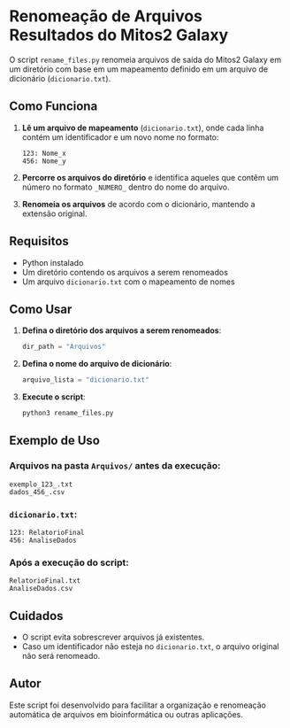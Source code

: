 # Renomeação de Arquivos Resultados do Mitos2 Galaxy

O script `rename_files.py` renomeia arquivos de saída do Mitos2 Galaxy em um diretório com base em um mapeamento definido em um arquivo de dicionário (`dicionario.txt`).

## Como Funciona

1. **Lê um arquivo de mapeamento** (`dicionario.txt`), onde cada linha contém um identificador e um novo nome no formato:
   ```
   123: Nome_x
   456: Nome_y
   ```

2. **Percorre os arquivos do diretório** e identifica aqueles que contêm um número no formato `_NUMERO_` dentro do nome do arquivo.

3. **Renomeia os arquivos** de acordo com o dicionário, mantendo a extensão original.

## Requisitos

- Python instalado
- Um diretório contendo os arquivos a serem renomeados
- Um arquivo `dicionario.txt` com o mapeamento de nomes

## Como Usar

1. **Defina o diretório dos arquivos a serem renomeados**:
   ```python
   dir_path = "Arquivos"
   ```

2. **Defina o nome do arquivo de dicionário**:
   ```python
   arquivo_lista = "dicionario.txt"
   ```

3. **Execute o script**:
   ```sh
   python3 rename_files.py
   ```

## Exemplo de Uso

### Arquivos na pasta `Arquivos/` antes da execução:
```
exemplo_123_.txt
dados_456_.csv
```

### `dicionario.txt`:
```
123: RelatorioFinal
456: AnaliseDados
```

### Após a execução do script:
```
RelatorioFinal.txt
AnaliseDados.csv
```

## Cuidados

- O script evita sobrescrever arquivos já existentes.
- Caso um identificador não esteja no `dicionario.txt`, o arquivo original não será renomeado.

## Autor
Este script foi desenvolvido para facilitar a organização e renomeação automática de arquivos em bioinformática ou outras aplicações.

